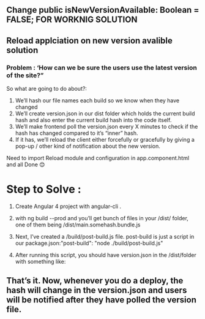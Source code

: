 
## Change  public isNewVersionAvailable: Boolean = FALSE;  FOR WORKNIG SOLUTION 

## Reload applciation on new version  avalible solution 

### Problem :  ‘How can we be sure the users use the latest version of the site?”
So what are going to do about?:    
1.	We’ll hash our file names each build so we know when they have changed
2.	We’ll create version.json in our dist folder which holds the current build hash and also enter the current build hash into the code itself.
3.	We’ll make frontend poll the version.json every X minutes to check if the hash has changed compared to it’s “inner” hash.
4.	If it has, we’ll reload the client either forcefully or gracefully by giving a pop-up / other kind of notification about the new version.

Need to import Reload module and configuration in app.component.html and all Done 😊
 
# Step to Solve :
1. Create Angular 4 project with angular-cli .
2. with ng build --prod and you’ll get bunch of files in your /dist/ folder, one of them being /dist/main.somehash.bundle.js 

3. Next, I’ve created a /build/post-build.js file. post-build is just a script in our package.json:"post-build": "node ./build/post-build.js" 
 
4. After running this script, you should have version.json in the /dist/folder with something like:
 

## That’s it. Now, whenever you do a deploy, the hash will change in the version.json and users will be notified after they have polled the version file. 
 
